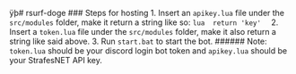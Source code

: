 ﻿ÿþ#   r s u r f - d o g e  
  
 # # #   S t e p s   f o r   h o s t i n g  
  
 1 .   I n s e r t   a n   ` a p i k e y . l u a `   f i l e   u n d e r   t h e   ` s r c / m o d u l e s `   f o l d e r ,   m a k e   i t   r e t u r n   a   s t r i n g   l i k e   s o :  
  
 ` ` ` l u a  
 r e t u r n   ' k e y '  
 ` ` `  
  
 2 .   I n s e r t   a   ` t o k e n . l u a `   f i l e   u n d e r   t h e   ` s r c / m o d u l e s `   f o l d e r ,   m a k e   i t   a l s o   r e t u r n   a   s t r i n g   l i k e   s a i d   a b o v e .  
  
 3 .   R u n   ` s t a r t . b a t `   t o   s t a r t   t h e   b o t .  
  
 # # # # # #   N o t e :   ` t o k e n . l u a `   s h o u l d   b e   y o u r   d i s c o r d   l o g i n   b o t   t o k e n   a n d   ` a p i k e y . l u a `   s h o u l d   b e   y o u r   S t r a f e s N E T   A P I   k e y . 
